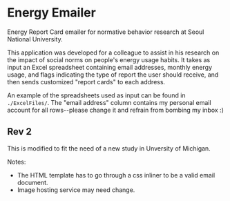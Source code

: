 # Energy Emailer

Energy Report Card emailer for normative behavior research at Seoul National University.

This application was developed for a colleague to assist in his research on the impact of social norms on people's energy usage habits. It takes as input an Excel spreadsheet containing email addresses, monthly energy usage, and flags indicating the type of report the user should receive, and then sends customized "report cards" to each address.

An example of the spreadsheets used as input can be found in `./ExcelFiles/`. The "email address" column contains my personal email account for all rows--please change it and refrain from bombing my inbox :)

## Rev 2

This is modified to fit the need of a new study in Unversity of Michigan.

Notes:

- The HTML template has to go through a css inliner to be a valid email document.
- Image hosting service may need change.
